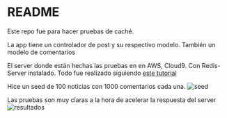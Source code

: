 # README

Este repo fue para hacer pruebas de caché.

La app tiene un controlador de post y su respectivo modelo. 
También un modelo de comentarios


El server donde están hechas las pruebas en en AWS, Cloud9. Con Redis-Server instalado.
Todo fue realizado siguiendo [este tutorial](http://jameshuynh.com/cache/json/rails/2017/08/13/how-to-effectively-cache-json-in-api-rails-app/)


Hice un seed de 100 noticias con 1000 comentarios cada una.
![seed](https://s3-us-west-2.amazonaws.com/files-bank/imgs/seed.png)

Las pruebas son muy claras a la hora de acelerar la respuesta del server
![resultados](https://s3-us-west-2.amazonaws.com/files-bank/imgs/result.png)